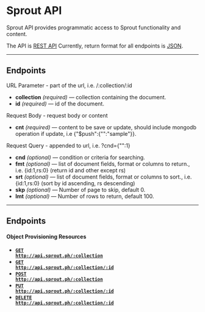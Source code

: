 # Sprout API

Sprout API provides programmatic access to Sprout functionality and content.

The API is [REST API](http://en.wikipedia.org/wiki/Representational_State_Transfer "RESTful")
Currently, return format for all endpoints is [JSON](http://json.org/ "JSON").


***

## Endpoints

URL Parameter - part of the url, i.e. <url>/:collection/:id

- **collection** _(required)_ — collection containing the document.
- **id** _(required)_ — id of the document.

Request Body - request body or content

- **cnt** _(required)_ — content to be save or update, should include mongodb operation if update, i.e {"$push":{"<field>":"sample"}}.

Request Query - appended to url, i.e. <url>?cnd={"<field>":1}

- **cnd** _(optional)_ — condition or criteria for searching.
- **fmt** _(optional)_ — list of document fields, format or columns to return., i.e. {id:1,rs:0} (return id and other except rs)
- **srt** _(optional)_ — list of document fields, format or columns to sort., i.e. {id:1,rs:0} (sort by id ascending, rs descending)
- **skp** _(optional)_ — Number of page to skip, default 0.
- **lmt** _(optional)_ — Number of rows to return, default 100.

***

## Endpoints

#### Object Provisioning Resources

- **[<code>GET http://api.sprout.ph/:collection</code>](https://github.com/facascante/sprout/blob/master/endpoints/get_all.md)**
- **[<code>GET http://api.sprout.ph/:collection/:id</code>](https://github.com/facascante/sprout/blob/master/endpoints/get_one.md)**
- **[<code>POST http://api.sprout.ph/:collection</code>](https://github.com/facascante/sprout/blob/master/endpoints/create_one.md)**
- **[<code>PUT http://api.sprout.ph/:collection/:id</code>](https://github.com/facascante/sprout/blob/master/endpoints/update_one.md)**
- **[<code>DELETE http://api.sprout.ph/:collection/:id</code>](https://github.com/facascante/sprout/blob/master/endpoints/delete_one.md)**
